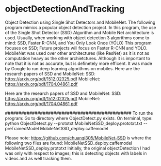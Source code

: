 # objectDetectionAndTracking
Object Detection using Single Shot Detectors and MobileNet. The following program mimics a popular object detection project. In this program, the use of the Single Shot Detector (SSD) Algorithm and Mobile Net architecture is used. Usually, when working with object detection 3 algorithms come to mind: SSD, Faster R-CNN, and You Only Look Once (YOLO) This program focuses on SSD; Future projects will focus on Faster R-CNN and YOLO.
MobileNet was used over other architectures (like ResNet) as it is not as computation heavy as the other archietctures. Although it is important to note that it is not as accurate, but is definetely more efficent. It was made by Google to run deep learning algorithms on mobiles.
Here are the research papers of SSD and MobileNet: SSD: https://arxiv.org/pdf/1512.02325.pdf MobileNet: https://arxiv.org/pdf/1704.04861.pdf

Here are the research papers of SSD and MobileNet: SSD: https://arxiv.org/pdf/1512.02325.pdf MobileNet: https://arxiv.org/pdf/1704.04861.pdf

############################################### To run the program:
Go to directory where ObjectDetect.py exists.
On terminal, type: python ObjectDetect.py --prototxt MobileNetSSD_deploy.prototxt.txt --preTrainedModel MobileNetSSD_deploy.caffemodel

Please note: https://github.com/chuanqi305/MobileNet-SSD is where the following two files are found: MobileNetSSD_deploy.caffemodel MobileNetSSD_deploy.prototxt
Initially, the original objectDetection I had was only with respect to images; this is detecting objects with labels in videos and as well tracking them.
